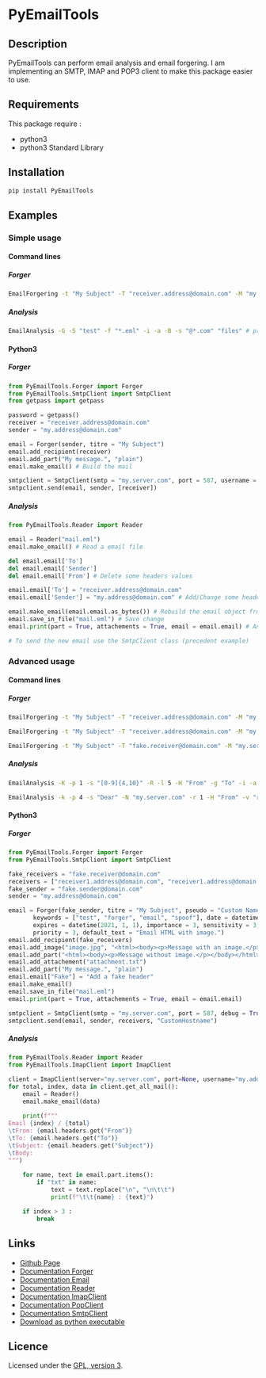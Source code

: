 # PyEmailTools

## Description
PyEmailTools can perform email analysis and email forgering. I am implementing an SMTP, IMAP and POP3 client to make this package easier to use.

## Requirements
This package require : 
 - python3
 - python3 Standard Library

## Installation
```bash
pip install PyEmailTools 
```

## Examples

### Simple usage

#### Command lines

##### Forger
```bash
EmailForgering -t "My Subject" -T "receiver.address@domain.com" -M "my.server.com" -O 587 -L -R "receiver.address@domain.com" -m "My message" -U "my.address@domain.com" -P "my_password" "my.address@domain.com"
```

##### Analysis
```bash
EmailAnalysis -G -S "test" -f "*.eml" -i -a -B -s "@*.com" "files" # print all IP and email address, for all files with the eml extension in the current directory, search string with "@<some characters>.com" in email and save it in file named "test<id>.eml"
```

#### Python3

##### Forger
```python
from PyEmailTools.Forger import Forger
from PyEmailTools.SmtpClient import SmtpClient
from getpass import getpass

password = getpass()
receiver = "receiver.address@domain.com"
sender = "my.address@domain.com"

email = Forger(sender, titre = "My Subject")
email.add_recipient(receiver)
email.add_part("My message.", "plain")
email.make_email() # Build the mail

smtpclient = SmtpClient(smtp = "my.server.com", port = 587, username = sender, password = password)
smtpclient.send(email, sender, [receiver])
```

##### Analysis
```python
from PyEmailTools.Reader import Reader

email = Reader("mail.eml")
email.make_email() # Read a email file

del email.email['To']
del email.email['Sender']
del email.email['From'] # Delete some headers values

email.email['To'] = "receiver.address@domain.com"
email.email['Sender'] = "my.address@domain.com" # Add/Change some headers values

email.make_email(email.email.as_bytes()) # Rebuild the email object from bytes
email.save_in_file("mail.eml") # Save change
email.print(part = True, attachements = True, email = email.email) # Analysis (with max verbosity level)

# To send the new email use the SmtpClient class (precedent example)
```

### Advanced usage

#### Command lines

##### Forger
```bash
EmailForgering -t "My Subject" -T "receiver.address@domain.com" -M "my.server.com" -R "receiver.address@domain.com" -m "My message" "my.address@domain.com" # Some server can send message without authentication.

EmailForgering -t "My Subject" -T "receiver.address@domain.com" -M "my.server.com" -O 587 -L -D -R "receiver.address@domain.com" -S "mail.eml" -H "<html><body><h1>Message</h1><p>My HTML message</p></body></html>" -p "Test" -N "my.address@domain.com" "my.address@domain.com" # Send HTML mail with special name, save it in a file and use a secure connection with debug mode.

EmailForgering -t "My Subject" -T "fake.receiver@domain.com" -M "my.server.com" -O 587 -L -A "CustomHostname" -D -R "receiver1.address@domain.com,receiver2.address@domain.com" -S "mail.eml" -H "<html><body><h1>Message</h1><p>My HTML message</p></body></html>" -p "Test" -k "keywords,test,email" -c "this is my comment" -F -l "en,it" -a "kali.jpg" -m "Simple second message" -d "2020-04-02 11:20:03" -i 3 -s 3 -r 3 -e ROT13 -E "2020-11-12 09:00:00" -N "my.user@domain.com" -x "Email HTML with image." "fake.sender@domain.com" # Use a fake receiver email (the real receivers can't see other real receivers address), add custom hostname, add keywords header, add comment header, add language, add attachment, add second body, change the sending date, add importance level, add sensibility level, add priority level, add the encrypted header, add expiring date and use your address to send this message but indicate a fake sender address.
```

##### Analysis
```bash
EmailAnalysis -K -p 1 -s "[0-9]{4,10}" -R -l 5 -H "From" -g "To" -i -a -N "my.server.com" -U "my.address@domain.com" -P "my_password" -L -D "imap" # Research 5 emails with a number code (regex : "[0-9]{4,10}") or with the header "From", print all emails with verbosity level 1, reverse the server email order (to get last emails), debug the imap ssl connection.

EmailAnalysis -k -p 4 -s "Dear" -N "my.server.com" -r 1 -H "From" -v "receiver.address@domain.com" -i -a -g "Subject" -O 995 -U "my.address@domain.com" -L -D "pop3" # Print (with verbosity level 4) emails with value of header "From" = "receiver.address@domain.com" or with the string "Dear", print Subject value, IP address and email address of all emails, perform 1 pop3 request on my.server.com on port 995 with username : my.address@domain.com (the script ask the password), debugging connection and using SSL.
```

#### Python3

##### Forger
```python
from PyEmailTools.Forger import Forger
from PyEmailTools.SmtpClient import SmtpClient

fake_receivers = "fake.receiver@domain.com"
receivers = ["receiver1.address@domain.com", "receiver1.address@domain.com"]
fake_sender = "fake.sender@domain.com"
sender = "my.address@domain.com"

email = Forger(fake_sender, titre = "My Subject", pseudo = "Custom Name", comments = "My comments", 
       keywords = ["test", "forger", "email", "spoof"], date = datetime(2019, 5, 3), encrypted = "ROT13", 
       expires = datetime(2021, 1, 1), importance = 3, sensitivity = 3, language = ["test", "forger", "email", "spoof"], 
       priority = 3, default_text = "Email HTML with image.")
email.add_recipient(fake_receivers)
email.add_image("image.jpg", "<html><body><p>Message with an image.</p>[image]</body></html>")
email.add_part("<html><body><p>Message without image.</p></body></html>", "html")
email.add_attachement("attachment.txt")
email.add_part("My message.", "plain")
email.email["Fake"] = "Add a fake header"
email.make_email()
email.save_in_file("mail.eml")
email.print(part = True, attachements = True, email = email.email)

smtpclient = SmtpClient(smtp = "my.server.com", port = 587, debug = True)
smtpclient.send(email, sender, receivers, "CustomHostname")
```

##### Analysis
```python
from PyEmailTools.Reader import Reader
from PyEmailTools.ImapClient import ImapClient

client = ImapClient(server="my.server.com", port=None, username="my.address@domain.com", password="my_password", ssl=True, debug=0)
for total, index, data in client.get_all_mail():
	email = Reader()
	email.make_email(data)
	
	print(f"""
Email {index} / {total}
\tFrom: {email.headers.get("From")}
\tTo: {email.headers.get("To")}
\tSubject: {email.headers.get("Subject")}
\tBody:
""")
	
	for name, text in email.part.items():
		if "txt" in name:
			text = text.replace("\n", "\n\t\t")
			print(f"\t\t{name} : {text}")

	if index > 3 :
		break
```

## Links
 - [Github Page](https://github.com/mauricelambert/PyEmailTools)
 - [Documentation Forger](https://mauricelambert.github.io/info/python/security/PyEmailTools/Forger.html)
 - [Documentation Email](https://mauricelambert.github.io/info/python/security/PyEmailTools/Email.html)
 - [Documentation Reader](https://mauricelambert.github.io/info/python/security/PyEmailTools/Reader.html)
 - [Documentation ImapClient](https://mauricelambert.github.io/info/python/security/PyEmailTools/ImapClient.html)
 - [Documentation PopClient](https://mauricelambert.github.io/info/python/security/PyEmailTools/PopClient.html)
 - [Documentation SmtpClient](https://mauricelambert.github.io/info/python/security/PyEmailTools/SmtpClient.html)
 - [Download as python executable](https://mauricelambert.github.io/info/python/security/PyEmailTools.pyz)

## Licence
Licensed under the [GPL, version 3](https://www.gnu.org/licenses/).